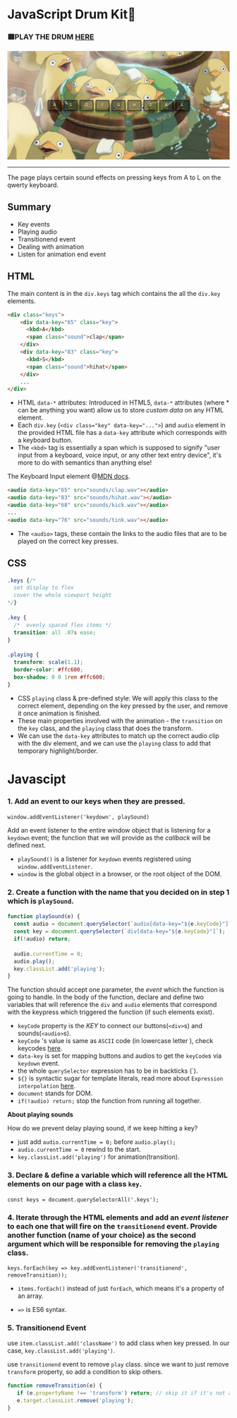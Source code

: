 # JavaScript Drum Kit🥁


### 🟥PLAY THE DRUM [HERE](https://mitzelldone.github.io/JavaScript30/The%2030%20Projects/01%20-%20JavaScript%20Drum%20Kit/index.html)
![demo](../01%20-%20JavaScript%20Drum%20Kit/demo.PNG)

---

The page plays certain sound effects on pressing keys from A to L on the qwerty keyboard.

## Summary

- Key events
- Playing audio
- Transitionend event
- Dealing with animation
- Listen for animation end event

## HTML

The main content is in the `div.keys` tag which contains the all the `div.key` elements.

```HTML
<div class="keys">
    <div data-key="65" class="key">
      <kbd>A</kbd>
      <span class="sound">clap</span>
    </div>
    <div data-key="83" class="key">
      <kbd>S</kbd>
      <span class="sound">hihat</span>
    </div>
    ...
</div>
```

- HTML `data-*` attributes: Introduced in HTML5, `data-*` attributes (where \* can be anything you want) allow us to store _custom data_ on any HTML element.
- Each `div.key` (`<div class="key" data-key="...">`) and `audio` element in the provided HTML file has a `data-key` attribute which corresponds with a keyboard button.
- The `<kbd>` tag is essentially a span which is supposed to signify "user input from a keyboard, voice input, or any other text entry device", it's more to do with semantics than anything else!

The Keyboard Input element @[MDN docs](https://developer.mozilla.org/en-US/docs/Web/HTML/Element/kbd).

```HTML
<audio data-key="65" src="sounds/clap.wav"></audio>
<audio data-key="83" src="sounds/hihat.wav"></audio>
<audio data-key="68" src="sounds/kick.wav"></audio>
...
<audio data-key="76" src="sounds/tink.wav"></audio>

```

- The `<audio>` tags, these contain the links to the audio files that are to be played on the correct key presses.

## CSS

```CSS
.keys {/*
  set display to flex
  cover the whole viewport height
*/}

.key {
  /*  evenly spaced flex items */
  transition: all .07s ease;
}

.playing {
  transform: scale(1.1);
  border-color: #ffc600;
  box-shadow: 0 0 1rem #ffc600;
}
```

- CSS `playing` class & pre-defined style: We will apply this class to the correct element, depending on the key pressed by the user, and remove it once animation is finished.
- These main properties involved with the animation - the `transition` on the `key` class, and the `playing` class that does the transform.
- We can use the `data-key` attributes to match up the correct audio clip with the div element, and we can use the `playing` class to add that temporary highlight/border.

# Javascipt

### 1. Add an event to our keys when they are pressed.

`window.addEventListener('keydown', playSound)`

Add an event listener to the entire window object that is listening for a `keydown` event; the function that we will provide as the _callback_ will be defined next.

- `playSound()` is a listener for `keydown` events registered using `window.addEventListener`.
- `window` is the global object in a browser, or the root object of the DOM.

### 2. Create a function with the name that you decided on in step 1 which is `playSound`.

```Javascript
function playSound(e) {
  const audio = document.querySelector(`audio[data-key="${e.keyCode}"]`);
  const key = document.querySelector(`div[data-key="${e.keyCode}"]`);
  if(!audio) return;

  audio.currentTime = 0;
  audio.play();
  key.classList.add('playing');
}

```

The function should accept one parameter, the _event_ which the function is going to handle.
In the body of the function, declare and define two variables that will reference the `div` and `audio` elements that correspond with the keypress which triggered the function (if such elements exist).

- `keyCode` property is the _KEY_ to connect our buttons(`<div>`s) and sounds(`<audio>`s).
- `keyCode` 's value is same as `ASCII` code (in lowercase letter ), check keycodes [here](http://keycode.info/).
- `data-key` is set for mapping buttons and audios to get the `keyCode`s via `keydown` event.
- the whole `querySelector` expression has to be in backticks (`).
- `${}` is syntactic sugar for template literals, read more about `Expression interpolation` [here](https://developer.mozilla.org/en-US/docs/Web/JavaScript/Reference/Template_literals).
- `document` stands for DOM.
- `if(!audio) return;` stop the function from running all together.

**About playing sounds**

How do we prevent delay playing sound, if we keep hitting a key?

- just add `audio.currentTime = 0;` before `audio.play();`
- `audio.currentTime = 0` rewind to the start.
- `key.classList.add('playing')` for animation(transition).

### 3. Declare & define a variable which will reference all the HTML elements on our page with a class `key`.

```
const keys = document.querySelectorAll('.keys');
```

### 4. Iterate through the HTML elements and add an _event listener_ to each one that will fire on the `transitionend` event. Provide another function (name of your choice) as the second argument which will be responsible for **removing** the `playing` class.

```
keys.forEach(key => key.addEventListener('transitionend', removeTransition));
```

- `items.forEach()` instead of just `forEach`, which means it's a property of an array.

- `=>` is ES6 syntax.

### 5. Transitionend Event

use `item.classList.add('className')` to add class when key pressed. In our case, `key.classList.add('playing')`.

use `transitionend` event to remove `play` class. since we want to just remove `transform` property, so add a condition to skip others.

```Javascript
function removeTransition(e) {
   if (e.propertyName !== 'transform') return; // skip it if it's not a transform
   e.target.classList.remove('playing');
}
```
